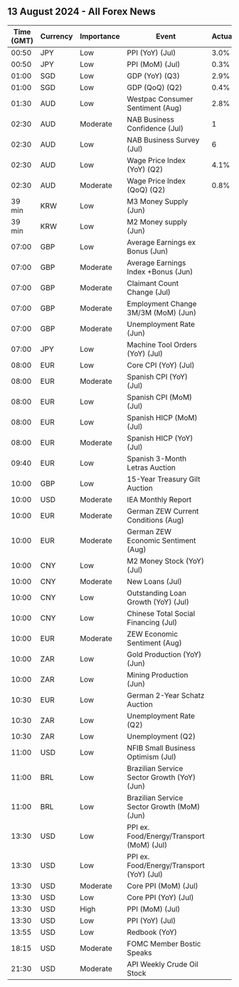 ## 13 August 2024 - All Forex News

| Time (GMT) | Currency | Importance | Event | Actual | Forecast | Previous |
|------|----------|------------|-------|--------|----------|----------|
| 00:50 | JPY | Low | PPI (YoY) (Jul) | 3.0% | 3.0% | 2.9% |
| 00:50 | JPY | Low | PPI (MoM) (Jul) | 0.3% |  | 0.2% |
| 01:00 | SGD | Low | GDP (YoY) (Q3) | 2.9% | 2.9% | 3.0% |
| 01:00 | SGD | Low | GDP (QoQ) (Q2) | 0.4% | 0.4% | 0.4% |
| 01:30 | AUD | Low | Westpac Consumer Sentiment (Aug) | 2.8% | 0.5% | -1.1% |
| 02:30 | AUD | Moderate | NAB Business Confidence (Jul) | 1 |  | 4 |
| 02:30 | AUD | Low | NAB Business Survey (Jul) | 6 |  | 4 |
| 02:30 | AUD | Low | Wage Price Index (YoY) (Q2) | 4.1% |  | 4.1% |
| 02:30 | AUD | Moderate | Wage Price Index (QoQ) (Q2) | 0.8% | 0.9% | 0.9% |
| 39 min | KRW | Low | M3 Money Supply (Jun) |  |  | 5,471.2B |
| 39 min | KRW | Low | M2 Money supply (Jun) |  |  | 5.20% |
| 07:00 | GBP | Low | Average Earnings ex Bonus (Jun) |  | 4.6% | 5.7% |
| 07:00 | GBP | Moderate | Average Earnings Index +Bonus (Jun) |  |  | 5.7% |
| 07:00 | GBP | Moderate | Claimant Count Change (Jul) |  | 14.5K | 32.3K |
| 07:00 | GBP | Moderate | Employment Change 3M/3M (MoM) (Jun) |  |  | 19K |
| 07:00 | GBP | Moderate | Unemployment Rate (Jun) |  | 4.5% | 4.4% |
| 07:00 | JPY | Low | Machine Tool Orders (YoY) (Jul) |  |  | 9.7% |
| 08:00 | EUR | Low | Core CPI (YoY) (Jul) |  | 2.8% | 3.0% |
| 08:00 | EUR | Moderate | Spanish CPI (YoY) (Jul) |  | 2.8% | 3.4% |
| 08:00 | EUR | Low | Spanish CPI (MoM) (Jul) |  | -0.5% | 0.4% |
| 08:00 | EUR | Low | Spanish HICP (MoM) (Jul) |  | -0.7% | 0.4% |
| 08:00 | EUR | Moderate | Spanish HICP (YoY) (Jul) |  | 2.9% | 3.6% |
| 09:40 | EUR | Low | Spanish 3-Month Letras Auction |  |  | 3.293% |
| 10:00 | GBP | Low | 15-Year Treasury Gilt Auction |  |  | 4.314% |
| 10:00 | USD | Moderate | IEA Monthly Report |  |  |  |
| 10:00 | EUR | Moderate | German ZEW Current Conditions (Aug) |  |  | -68.9 |
| 10:00 | EUR | Moderate | German ZEW Economic Sentiment (Aug) |  | 30.6 | 41.8 |
| 10:00 | CNY | Low | M2 Money Stock (YoY) (Jul) |  | 6.0% | 6.2% |
| 10:00 | CNY | Moderate | New Loans (Jul) |  | 1,280.0B | 2,130.0B |
| 10:00 | CNY | Low | Outstanding Loan Growth (YoY) (Jul) |  | 8.8% | 8.1% |
| 10:00 | CNY | Low | Chinese Total Social Financing (Jul) |  | 1,100.0B | 3,300.0B |
| 10:00 | EUR | Moderate | ZEW Economic Sentiment (Aug) |  | 35.4 | 43.7 |
| 10:00 | ZAR | Low | Gold Production (YoY) (Jun) |  |  | -9.0% |
| 10:00 | ZAR | Low | Mining Production (Jun) |  |  | 0.0% |
| 10:30 | EUR | Low | German 2-Year Schatz Auction |  |  | 2.730% |
| 10:30 | ZAR | Low | Unemployment Rate (Q2) |  |  | 32.90% |
| 10:30 | ZAR | Low | Unemployment (Q2) |  |  | 8.226M |
| 11:00 | USD | Low | NFIB Small Business Optimism (Jul) |  | 91.5 | 91.5 |
| 11:00 | BRL | Low | Brazilian Service Sector Growth (YoY) (Jun) |  |  | 0.8% |
| 11:00 | BRL | Low | Brazilian Service Sector Growth (MoM) (Jun) |  |  | 0.0% |
| 13:30 | USD | Low | PPI ex. Food/Energy/Transport (MoM) (Jul) |  |  | 0.0% |
| 13:30 | USD | Low | PPI ex. Food/Energy/Transport (YoY) (Jul) |  |  | 3.1% |
| 13:30 | USD | Moderate | Core PPI (MoM) (Jul) |  | 0.2% | 0.4% |
| 13:30 | USD | Low | Core PPI (YoY) (Jul) |  | 2.7% | 3.0% |
| 13:30 | USD | High | PPI (MoM) (Jul) |  | 0.2% | 0.2% |
| 13:30 | USD | Low | PPI (YoY) (Jul) |  | 2.3% | 2.6% |
| 13:55 | USD | Low | Redbook (YoY) |  |  | 5.1% |
| 18:15 | USD | Moderate | FOMC Member Bostic Speaks |  |  |  |
| 21:30 | USD | Moderate | API Weekly Crude Oil Stock |  |  | 0.180M |
